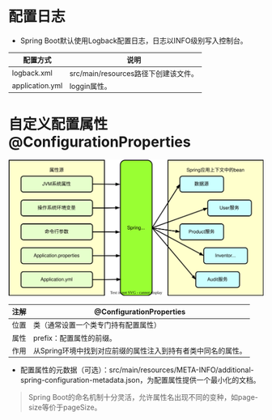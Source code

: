 # 配置日志

- Spring Boot默认使用Logback配置日志，日志以INFO级别写入控制台。

| 配置方式        | 说明                                 |
| --------------- | ------------------------------------ |
| logback.xml     | src/main/resources路径下创建该文件。 |
| application.yml | loggin属性。                         |

# 自定义配置属性 @ConfigurationProperties

<img src="../../pictures/Spring-SpringBoot-属性源-数据源.drawio.svg" width="600"/> 

| 注解 | @ConfigurationProperties                                     |
| ---- | ------------------------------------------------------------ |
| 位置 | 类（通常设置一个类专门持有配置属性）                         |
| 属性 | prefix：配置属性的前缀。                                     |
| 作用 | 从Spring环境中找到对应前缀的属性注入到持有者类中同名的属性。 |

- 配置属性的元数据（可选）：src/main/resources/META-INFO/additional-spring-configuration-metadata.json，为配置属性提供一个最小化的文档。

> Spring Boot的命名机制十分灵活，允许属性名出现不同的变种，如page-size等价于pageSize。

